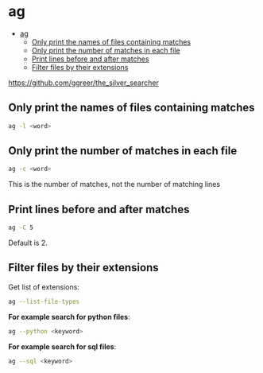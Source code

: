 # ag
- [ag](#ag)
  - [Only print the names of files containing matches](#only-print-the-names-of-files-containing-matches)
  - [Only  print  the  number of matches in each file](#only--print--the--number-of-matches-in-each-file)
  - [Print lines before and after matches](#print-lines-before-and-after-matches)
  - [Filter files by their extensions](#filter-files-by-their-extensions)

https://github.com/ggreer/the_silver_searcher


## Only print the names of files containing matches

```bash
ag -l <word>
```

## Only  print  the  number of matches in each file

```bash
ag -c <word>
```
This is the number of matches, not the number of matching lines

## Print lines before and after matches

```bash
ag -C 5
```
Default is 2.

## Filter files by their extensions

Get list of extensions:

```bash
ag --list-file-types
```

**For example search for python files**:

```bash
ag --python <keyword>
```


**For example search for sql files**:

```bash
ag --sql <keyword>
```